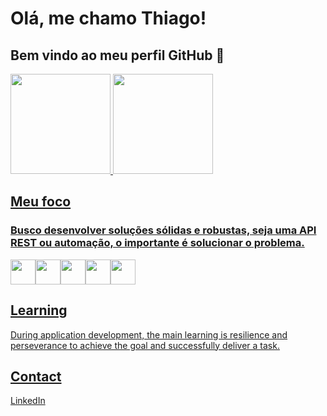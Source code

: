 
# Olá, me chamo Thiago! 
## Bem vindo ao meu perfil GitHub 👋

<div>
<a href="https://github.com/ThiagoChiqueti">
<img loading="lazy" height="160em" src="https://github-readme-stats.vercel.app/api/top-langs/?username=ThiagoChiqueti&layout=compact&langs_count=7&theme=dracula"/>
<img loading="lazy" height="160em" src="https://github-readme-stats.vercel.app/api?username=ThiagoChiqueti&show_icons=true&theme=dracula&include_all_commits=true&count_private=true"/>
</div>



##  Meu foco
### Busco desenvolver soluções sólidas e robustas, seja uma API REST ou automação, o importante é solucionar o problema. 
<img loading='lazy' src="https://cdn.jsdelivr.net/gh/devicons/devicon@latest/icons/python/python-original-wordmark.svg" width="40" height="40"/><img loading='lazy' src="https://cdn.jsdelivr.net/gh/devicons/devicon@latest/icons/nodejs/nodejs-original-wordmark.svg" width="40" height="40"/><img loading='lazy' src="https://cdn.jsdelivr.net/gh/devicons/devicon@latest/icons/docker/docker-original.svg" width="40" height="40"/><img loading='lazy' src="https://cdn.jsdelivr.net/gh/devicons/devicon@latest/icons/git/git-plain.svg" width="40" height="40" /><img loading='lazy' src="https://cdn.jsdelivr.net/gh/devicons/devicon@latest/icons/linux/linux-original.svg" width="40" height="40"/>
          
          
          



## Learning

During application development, the main learning is resilience and perseverance to achieve the goal and successfully deliver a task.



## Contact

[LinkedIn](https://www.linkedin.com/in/thiago-chiqueti-bastos-rodrigues-0aa7811a3/)
